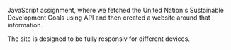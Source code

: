 JavaScript assignment, where we fetched the United Nation's Sustainable Development Goals using API and then created a website around that information.

The site is designed to be fully responsiv for different devices.